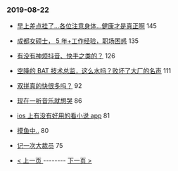 ### 2019-08-22 
- [早上差点挂了...各位注意身体...健康才是真正啊](https://www.v2ex.com/t/594107) 145
- [成都女硕士， 5 年+工作经验，职场困惑](https://www.v2ex.com/t/594061) 135
- [有没有神烦抖音、快手之类的？](https://www.v2ex.com/t/593979) 126
- [空降的 BAT 技术总监，这么水吗？败坏了大厂的名声](https://www.v2ex.com/t/594115) 111
- [双拼真的快很多吗？](https://www.v2ex.com/t/594028) 92
- [现在一听音乐就想哭](https://www.v2ex.com/t/593983) 86
- [ios 上有没有好用的看小说 app](https://www.v2ex.com/t/594013) 81
- [摸鱼中..](https://www.v2ex.com/t/594056) 80
- [记一次大裁员](https://www.v2ex.com/t/594191) 75 

- [ < 上一页 ](https://github.com/able8/v2ex-hot-record/blob/master/2019-08-21.md) -------- [ 下一页 > ](https://github.com/able8/v2ex-hot-record/blob/master/2019-08-23.md)